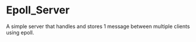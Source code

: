# Epoll_Server
A simple server that handles and stores 1 message between multiple clients using epoll.
